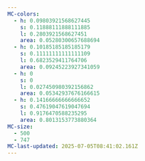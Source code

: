 ```yaml
---
MC-colors:
  - h: 0.09803921568627445
    s: 0.11888111888111885
    l: 0.2803921568627451
    area: 0.05280300657688694
  - h: 0.10185185185185179
    s: 0.11111111111111109
    l: 0.6823529411764706
    area: 0.09245223927341059
  - h: 0
    s: 0
    l: 0.027450980392156862
    area: 0.05342937676166615
  - h: 0.14166666666666652
    s: 0.47619047619047694
    l: 0.9176470588235295
    area: 0.8013153773880364
MC-size:
  - 500
  - 747
MC-last-updated: 2025-07-05T08:41:02.161Z
---
```

